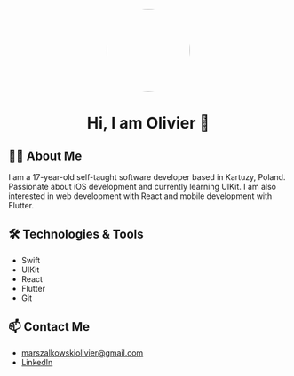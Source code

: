 <p align="center">
  <img src="https://avatars.githubusercontent.com/u/68923434?v=4" style="border-radius: 50%; width: 150px;">
</p>
<h1 align="center">Hi, I am Olivier 👋</h1>

<h2>👨‍💻 About Me</h2>
I am a 17-year-old self-taught software developer based in Kartuzy, Poland. Passionate about iOS development and currently learning UIKit. I am also interested in web development with React and mobile development with Flutter.

<h2>🛠️ Technologies & Tools</h2>
<ul>
  <li>Swift</li>
  <li>UIKit</li>
  <li>React</li>
  <li>Flutter</li>
  <li>Git</li>
</ul>

<h2>📫 Contact Me</h2>
<ul>
  <li><a href="mailto:marszalkowskiolivier@gmail.com">marszalkowskiolivier@gmail.com</a></li>
  <li><a href="https://www.linkedin.com/in/olivier-marszalkowski-57825b256/">LinkedIn</a></li>
</ul>

